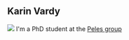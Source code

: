 ## Karin Vardy
![](downloads/logo.jpeg)
I'm a PhD student at the [Peles group](https://www.weizmann.ac.il/mcb/peles/)

